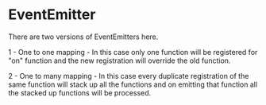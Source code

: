 EventEmitter
============

There are two versions of EventEmitters here.

1 - One to one mapping - In this case only one function will be registered for "on" function and the new registration will override the old function.

2 - One to many mapping - In this case every duplicate registration of the same function will stack up all the functions and on emitting that function all the stacked up functions will be processed.


